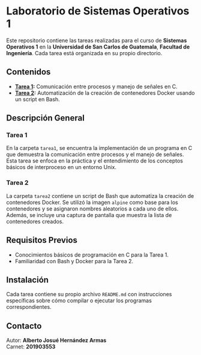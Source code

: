# Laboratorio de Sistemas Operativos 1

Este repositorio contiene las tareas realizadas para el curso de **Sistemas Operativos 1** en la **Universidad de San Carlos de Guatemala**, **Facultad de Ingeniería**. Cada tarea está organizada en su propio directorio.

## Contenidos

- **[Tarea 1](tarea1/README.md):** Comunicación entre procesos y manejo de señales en C.
- **[Tarea 2](tarea2/README.md):** Automatización de la creación de contenedores Docker usando un script en Bash.

## Descripción General

### Tarea 1
En la carpeta `tarea1`, se encuentra la implementación de un programa en C que demuestra la comunicación entre procesos y el manejo de señales. Esta tarea se enfoca en la práctica y el entendimiento de los conceptos básicos de interproceso en un entorno Unix.

### Tarea 2
La carpeta `tarea2` contiene un script de Bash que automatiza la creación de contenedores Docker. Se utilizó la imagen `alpine` como base para los contenedores y se asignaron nombres aleatorios a cada uno de ellos. Además, se incluye una captura de pantalla que muestra la lista de contenedores creados.

## Requisitos Previos

- Conocimientos básicos de programación en C para la Tarea 1.
- Familiaridad con Bash y Docker para la Tarea 2.

## Instalación

Cada tarea contiene su propio archivo `README.md` con instrucciones específicas sobre cómo compilar o ejecutar los programas correspondientes.

## Contacto

Autor: **Alberto Josué Hernández Armas**  
Carnet: **201903553**

